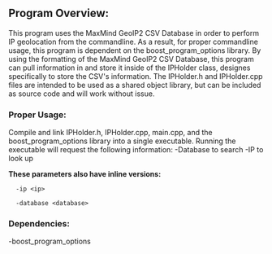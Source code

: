 ## Program Overview:
This program uses the MaxMind GeoIP2 CSV Database in order to perform IP geolocation from the commandline. 
As a result, for proper commandline usage, this program is dependent on the boost_program_options library.
By using the formatting of the MaxMind GeoIP2 CSV Database, this program can pull information in and store it inside of the IPHolder class, designes specifically to store the CSV's information. The IPHolder.h and IPHolder.cpp files are intended to be used as a shared object library, but can be included as source code and will work without issue.

### Proper Usage:
Compile and link IPHolder.h, IPHolder.cpp, main.cpp, and the boost_program_options library into a single executable.
Running the executable will request the following information:
-Database to search
-IP to look up

**These parameters also have inline versions:**

```  -ip <ip>```

```  -database <database>```

### Dependencies:
-boost_program_options
